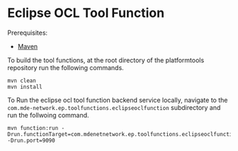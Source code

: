 # Eclipse OCL Tool Function

Prerequisites:
- [Maven](https://maven.apache.org/)

To build the tool functions, at the root directory of the platformtools repository  run the following commands. 

```
mvn clean
mvn install
```

To Run the eclipse ocl tool function backend service locally, navigate to the `com.mde-network.ep.toolfunctions.eclipseoclfunction` subdirectory and run the follwoing command.

```
mvn function:run -Drun.functionTarget=com.mdenetnetwork.ep.toolfunctions.eclipseoclfunction.RunEclipseOclFunction -Drun.port=9090
```
